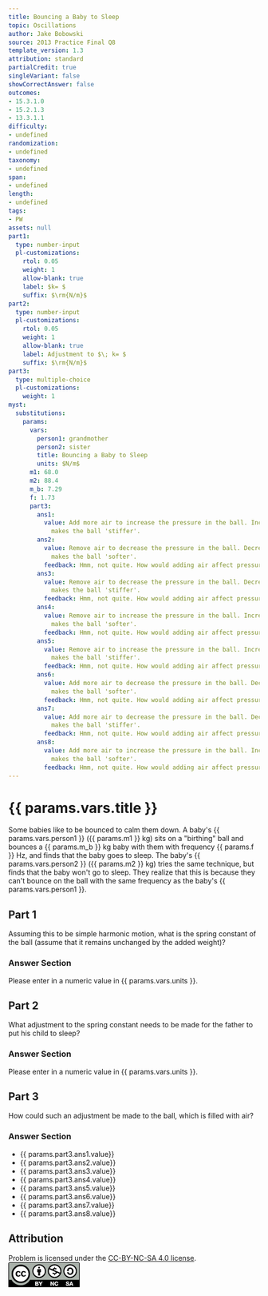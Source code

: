 ```yaml
---
title: Bouncing a Baby to Sleep
topic: Oscillations
author: Jake Bobowski
source: 2013 Practice Final Q8
template_version: 1.3
attribution: standard
partialCredit: true
singleVariant: false
showCorrectAnswer: false
outcomes:
- 15.3.1.0
- 15.2.1.3
- 13.3.1.1
difficulty:
- undefined
randomization:
- undefined
taxonomy:
- undefined
span:
- undefined
length:
- undefined
tags:
- PW
assets: null
part1:
  type: number-input
  pl-customizations:
    rtol: 0.05
    weight: 1
    allow-blank: true
    label: $k= $
    suffix: $\rm{N/m}$
part2:
  type: number-input
  pl-customizations:
    rtol: 0.05
    weight: 1
    allow-blank: true
    label: Adjustment to $\; k= $
    suffix: $\rm{N/m}$
part3:
  type: multiple-choice
  pl-customizations:
    weight: 1
myst:
  substitutions:
    params:
      vars:
        person1: grandmother
        person2: sister
        title: Bouncing a Baby to Sleep
        units: $N/m$
      m1: 68.0
      m2: 88.4
      m_b: 7.29
      f: 1.73
      part3:
        ans1:
          value: Add more air to increase the pressure in the ball. Increased pressure
            makes the ball 'stiffer'.
        ans2:
          value: Remove air to decrease the pressure in the ball. Decreased pressure
            makes the ball 'softer'.
          feedback: Hmm, not quite. How would adding air affect pressure of the ball?
        ans3:
          value: Remove air to decrease the pressure in the ball. Decreased pressure
            makes the ball 'stiffer'.
          feedback: Hmm, not quite. How would adding air affect pressure of the ball?
        ans4:
          value: Remove air to increase the pressure in the ball. Increased pressure
            makes the ball 'softer'.
          feedback: Hmm, not quite. How would adding air affect pressure of the ball?
        ans5:
          value: Remove air to increase the pressure in the ball. Increased pressure
            makes the ball 'stiffer'.
          feedback: Hmm, not quite. How would adding air affect pressure of the ball?
        ans6:
          value: Add more air to decrease the pressure in the ball. Decreased pressure
            makes the ball 'softer'.
          feedback: Hmm, not quite. How would adding air affect pressure of the ball?
        ans7:
          value: Add more air to decrease the pressure in the ball. Decreased pressure
            makes the ball 'stiffer'.
          feedback: Hmm, not quite. How would adding air affect pressure of the ball?
        ans8:
          value: Add more air to increase the pressure in the ball. Increased pressure
            makes the ball 'softer'.
          feedback: Hmm, not quite. How would adding air affect pressure of the ball?
---
```

# {{ params.vars.title }}
Some  babies  like  to  be  bounced  to  calm  them  down.   A  baby's  {{ params.vars.person1 }} ({{ params.m1 }} kg) sits on a "birthing" ball and bounces a {{ params.m_b }} kg baby with them with frequency {{ params.f }} Hz, and finds that the baby goes to sleep.  The baby's {{ params.vars.person2 }} ({{ params.m2 }} kg) tries the same technique, but finds that the baby won't go to sleep.  They realize that this is because they can't bounce on the ball with the same frequency as the baby's {{ params.vars.person1 }}.

## Part 1

Assuming this to be simple harmonic motion, what is the spring constant of the ball (assume that it remains unchanged by the added weight)?

### Answer Section

Please enter in a numeric value in {{ params.vars.units }}.

## Part 2

What adjustment to the spring constant needs to be made for the father to put his child to sleep?

### Answer Section

Please enter in a numeric value in {{ params.vars.units }}.

## Part 3

How could such an adjustment be made to the ball, which is filled with air?

### Answer Section

- {{ params.part3.ans1.value}}
- {{ params.part3.ans2.value}}
- {{ params.part3.ans3.value}}
- {{ params.part3.ans4.value}}
- {{ params.part3.ans5.value}}
- {{ params.part3.ans6.value}}
- {{ params.part3.ans7.value}}
- {{ params.part3.ans8.value}}

## Attribution

Problem is licensed under the [CC-BY-NC-SA 4.0 license](https://creativecommons.org/licenses/by-nc-sa/4.0/).<br> ![The Creative Commons 4.0 license requiring attribution-BY, non-commercial-NC, and share-alike-SA license.](https://raw.githubusercontent.com/firasm/bits/master/by-nc-sa.png)